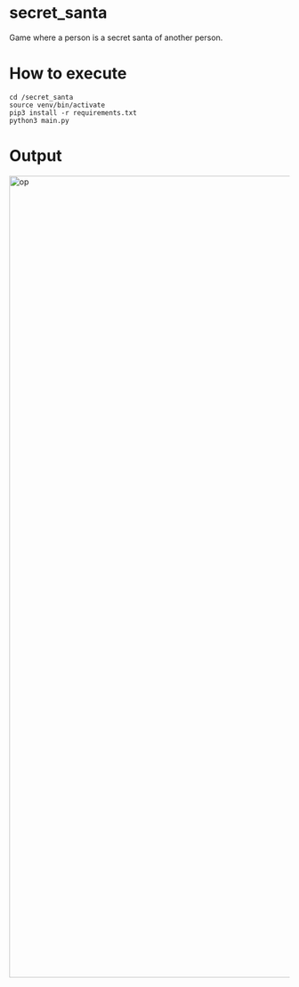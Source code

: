# secret_santa

Game where a person is a secret santa of another person.

# How to execute

```
cd /secret_santa
source venv/bin/activate
pip3 install -r requirements.txt
python3 main.py
```

# Output
<img width="1440" alt="op" src="https://user-images.githubusercontent.com/62459775/210061310-b99ef472-3fd9-4687-9013-1704ceee68a4.png">
